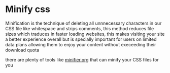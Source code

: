 # Minify css
Minification is the technique of deleting all unnnecessary characters in our CSS file like whitespace and strips comments, this method reduces file sizes which traduces in faster loading websites, this makes visiting your site a better experience overall but is specially important for users on limited data plans allowing them to enjoy your content without execeeding their download quota

there are plenty of tools like [minifier.org](https://www.minifier.org/) that can minify your CSS files for you
